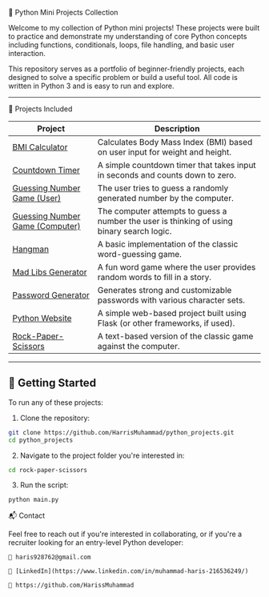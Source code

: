 🐍 Python Mini Projects Collection

Welcome to my collection of Python mini projects! These projects were built to practice and demonstrate my understanding of core Python concepts including functions, conditionals, loops, file handling, and basic user interaction.

This repository serves as a portfolio of beginner-friendly projects, each designed to solve a specific problem or build a useful tool. All code is written in Python 3 and is easy to run and explore.

---

🔧 Projects Included

| Project | Description |
|---------|-------------|
| [BMI Calculator](./my-projects/bmi-calculator) | Calculates Body Mass Index (BMI) based on user input for weight and height. |
| [Countdown Timer](./my-projects/countdown-timer) | A simple countdown timer that takes input in seconds and counts down to zero. |
| [Guessing Number Game (User)](./my-projects/guessing-number-game-user) | The user tries to guess a randomly generated number by the computer. |
| [Guessing Number Game (Computer)](./my-projects/guessing-number-game-computer) | The computer attempts to guess a number the user is thinking of using binary search logic. |
| [Hangman](./my-projects/hangman) | A basic implementation of the classic word-guessing game. |
| [Mad Libs Generator](./my-projects/madlibs) | A fun word game where the user provides random words to fill in a story. |
| [Password Generator](./my-projects/password-generator) | Generates strong and customizable passwords with various character sets. |
| [Python Website](./my-projects/python-website) | A simple web-based project built using Flask (or other frameworks, if used). |
| [Rock-Paper-Scissors](./my-projects/rock-paper-scissors) | A text-based version of the classic game against the computer. |

---

## 🚀 Getting Started

To run any of these projects:

1. Clone the repository:
```bash
git clone https://github.com/HarrisMuhammad/python_projects.git
cd python_projects
```

2. Navigate to the project folder you're interested in:
```bash
cd rock-paper-scissors
```

3. Run the script:
```bash
python main.py
```

📬 Contact

Feel free to reach out if you're interested in collaborating, or if you're a recruiter looking for an entry-level Python developer:

    📧 haris928762@gmail.com

    🔗 [LinkedIn](https://www.linkedin.com/in/muhammad-haris-216536249/)

    💼 https://github.com/HarissMuhammad
